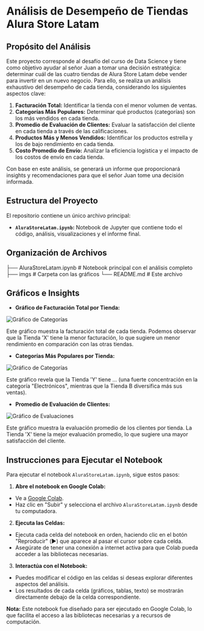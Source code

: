 # Análisis de Desempeño de Tiendas Alura Store Latam

## Propósito del Análisis

Este proyecto corresponde al desafío del curso de Data Science y tiene como objetivo ayudar al señor Juan a tomar una decisión estratégica: determinar cuál de las cuatro tiendas de Alura Store Latam debe vender para invertir en un nuevo negocio. Para ello, se realiza un análisis exhaustivo del desempeño de cada tienda, considerando los siguientes aspectos clave:

1. **Facturación Total:** Identificar la tienda con el menor volumen de ventas.
2. **Categorías Más Populares:** Determinar qué productos (categorías) son los más vendidos en cada tienda.
3. **Promedio de Evaluación de Clientes:** Evaluar la satisfacción del cliente en cada tienda a través de las calificaciones.
4. **Productos Más y Menos Vendidos:** Identificar los productos estrella y los de bajo rendimiento en cada tienda.
5. **Costo Promedio de Envío:** Analizar la eficiencia logística y el impacto de los costos de envío en cada tienda.

Con base en este análisis, se generará un informe que proporcionará insights y recomendaciones para que el señor Juan tome una decisión informada.

## Estructura del Proyecto

El repositorio contiene un único archivo principal:

* **`AluraStoreLatam.ipynb`:** Notebook de Jupyter que contiene todo el código, análisis, visualizaciones y el informe final.

## Organización de Archivos

├── AluraStoreLatam.ipynb # Notebook principal con el análisis completo
├── imgs # Carpeta con las gráficos
└── README.md # Este archivo

## Gráficos e Insights

* **Gráfico de Facturación Total por Tienda:**

 ![Gráfico de Categorías](URL_DEL_GRÁFICO_O_IMAGEN_2)

 Este gráfico muestra la facturación total de cada tienda. Podemos observar que la Tienda 'X' tiene la menor facturación, lo que sugiere un menor rendimiento en comparación con las otras tiendas.

* **Categorías Más Populares por Tienda:**

 ![Gráfico de Categorías](URL_DEL_GRÁFICO_O_IMAGEN_2)

 Este gráfico revela que la Tienda 'Y' tiene ... (una fuerte concentración en la categoría "Electrónicos", mientras que la Tienda B diversifica más sus ventas).

* **Promedio de Evaluación de Clientes:**

 ![Gráfico de Evaluaciones](URL_DEL_GRÁFICO_O_IMAGEN_3)

 Este gráfico muestra la evaluación promedio de los clientes por tienda. La Tienda 'X' tiene la mejor evaluación promedio, lo que sugiere una mayor satisfacción del cliente.

## Instrucciones para Ejecutar el Notebook

Para ejecutar el notebook `AluraStoreLatam.ipynb`, sigue estos pasos:

1. **Abre el notebook en Google Colab:**

 * Ve a [Google Colab](https://colab.research.google.com/).
 * Haz clic en "Subir" y selecciona el archivo `AluraStoreLatam.ipynb` desde tu computadora.

2. **Ejecuta las Celdas:**

 * Ejecuta cada celda del notebook en orden, haciendo clic en el botón "Reproducir" (▶️) que aparece al pasar el cursor sobre cada celda.
 * Asegúrate de tener una conexión a internet activa para que Colab pueda acceder a las bibliotecas necesarias.

3. **Interactúa con el Notebook:**

 * Puedes modificar el código en las celdas si deseas explorar diferentes aspectos del análisis.
 * Los resultados de cada celda (gráficos, tablas, texto) se mostrarán directamente debajo de la celda correspondiente.

**Nota:** Este notebook fue diseñado para ser ejecutado en Google Colab, lo que facilita el acceso a las bibliotecas necesarias y a recursos de computación.
